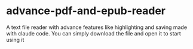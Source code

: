 # advance-pdf-and-epub-reader
A text file reader with advance features like highlighting and saving made with claude code.
You can simply download the file and open it to start using it
